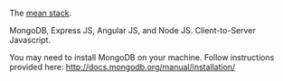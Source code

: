 The [mean stack](http://blog.mongodb.org/post/49262866911/the-mean-stack-mongodb-expressjs-angularjs-and).

MongoDB, Express JS, Angular JS, and Node JS. Client-to-Server Javascript. 


You may need to install MongoDB on your machine. Follow instructions provided here: http://docs.mongodb.org/manual/installation/
